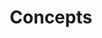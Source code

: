 ---
title: Concepts
weight: 30
# If the index.md file is empty, the link to the section will be hidden from the sidebar
is_empty: true
---